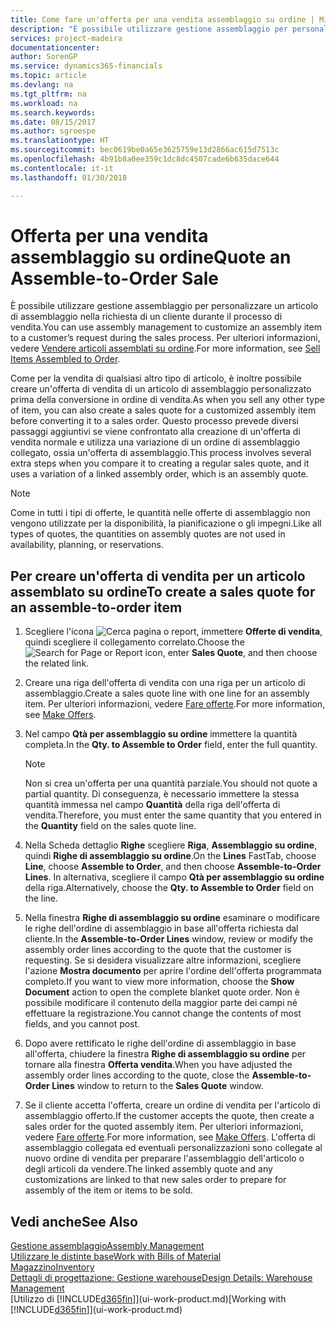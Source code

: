 ```yaml
---
title: Come fare un'offerta per una vendita assemblaggio su ordine | Microsoft Docs
description: "È possibile utilizzare gestione assemblaggio per personalizzare un articolo di assemblaggio nella richiesta di un cliente durante il processo di vendita."
services: project-madeira
documentationcenter: 
author: SorenGP
ms.service: dynamics365-financials
ms.topic: article
ms.devlang: na
ms.tgt_pltfrm: na
ms.workload: na
ms.search.keywords: 
ms.date: 08/15/2017
ms.author: sgroespe
ms.translationtype: HT
ms.sourcegitcommit: bec0619be0a65e3625759e13d2866ac615d7513c
ms.openlocfilehash: 4b91b8a0ee359c1dc8dc4507cade6b635dace644
ms.contentlocale: it-it
ms.lasthandoff: 01/30/2018

---
```

# <a name="quote-an-assemble-to-order-sale"></a><span data-ttu-id="322f9-103">Offerta per una vendita assemblaggio su ordine</span><span class="sxs-lookup"><span data-stu-id="322f9-103">Quote an Assemble-to-Order Sale</span></span>
<span data-ttu-id="322f9-104">È possibile utilizzare gestione assemblaggio per personalizzare un articolo di assemblaggio nella richiesta di un cliente durante il processo di vendita.</span><span class="sxs-lookup"><span data-stu-id="322f9-104">You can use assembly management to customize an assembly item to a customer’s request during the sales process.</span></span> <span data-ttu-id="322f9-105">Per ulteriori informazioni, vedere [Vendere articoli assemblati su ordine](assembly-how-to-sell-items-assembled-to-order.md).</span><span class="sxs-lookup"><span data-stu-id="322f9-105">For more information, see [Sell Items Assembled to Order](assembly-how-to-sell-items-assembled-to-order.md).</span></span>  

<span data-ttu-id="322f9-106">Come per la vendita di qualsiasi altro tipo di articolo, è inoltre possibile creare un'offerta di vendita di un articolo di assemblaggio personalizzato prima della conversione in ordine di vendita.</span><span class="sxs-lookup"><span data-stu-id="322f9-106">As when you sell any other type of item, you can also create a sales quote for a customized assembly item before converting it to a sales order.</span></span> <span data-ttu-id="322f9-107">Questo processo prevede diversi passaggi aggiuntivi se viene confrontato alla creazione di un'offerta di vendita normale e utilizza una variazione di un ordine di assemblaggio collegato, ossia un'offerta di assemblaggio.</span><span class="sxs-lookup"><span data-stu-id="322f9-107">This process involves several extra steps when you compare it to creating a regular sales quote, and it uses a variation of a linked assembly order, which is an assembly quote.</span></span>

> [!NOTE]  
>  <span data-ttu-id="322f9-108">Come in tutti i tipi di offerte, le quantità nelle offerte di assemblaggio non vengono utilizzate per la disponibilità, la pianificazione o gli impegni.</span><span class="sxs-lookup"><span data-stu-id="322f9-108">Like all types of quotes, the quantities on assembly quotes are not used in availability, planning, or reservations.</span></span>  

## <a name="to-create-a-sales-quote-for-an-assemble-to-order-item"></a><span data-ttu-id="322f9-109">Per creare un'offerta di vendita per un articolo assemblato su ordine</span><span class="sxs-lookup"><span data-stu-id="322f9-109">To create a sales quote for an assemble-to-order item</span></span>  
1.  <span data-ttu-id="322f9-110">Scegliere l'icona ![Cerca pagina o report](media/ui-search/search_small.png "icona Cerca pagina o report"), immettere **Offerte di vendita**, quindi scegliere il collegamento correlato.</span><span class="sxs-lookup"><span data-stu-id="322f9-110">Choose the ![Search for Page or Report](media/ui-search/search_small.png "Search for Page or Report icon") icon, enter **Sales Quote**, and then choose the related link.</span></span>  
2.  <span data-ttu-id="322f9-111">Creare una riga dell'offerta di vendita con una riga per un articolo di assemblaggio.</span><span class="sxs-lookup"><span data-stu-id="322f9-111">Create a sales quote line with one line for an assembly item.</span></span> <span data-ttu-id="322f9-112">Per ulteriori informazioni, vedere  [Fare offerte](sales-how-make-offers.md).</span><span class="sxs-lookup"><span data-stu-id="322f9-112">For more information, see [Make Offers](sales-how-make-offers.md).</span></span>  
3.  <span data-ttu-id="322f9-113">Nel campo **Qtà per assemblaggio su ordine** immettere la quantità completa.</span><span class="sxs-lookup"><span data-stu-id="322f9-113">In the **Qty. to Assemble to Order** field, enter the full quantity.</span></span>

    > [!NOTE]  
    >  <span data-ttu-id="322f9-114">Non si crea un'offerta per una quantità parziale.</span><span class="sxs-lookup"><span data-stu-id="322f9-114">You should not quote a partial quantity.</span></span> <span data-ttu-id="322f9-115">Di conseguenza, è necessario immettere la stessa quantità immessa nel campo **Quantità** della riga dell'offerta di vendita.</span><span class="sxs-lookup"><span data-stu-id="322f9-115">Therefore, you must enter the same quantity that you entered in the **Quantity** field on the sales quote line.</span></span>  

4.  <span data-ttu-id="322f9-116">Nella Scheda dettaglio **Righe** scegliere **Riga**, **Assemblaggio su ordine**, quindi **Righe di assemblaggio su ordine**.</span><span class="sxs-lookup"><span data-stu-id="322f9-116">On the **Lines** FastTab, choose **Line**, choose **Assemble to Order**, and then choose **Assemble-to-Order Lines**.</span></span> <span data-ttu-id="322f9-117">In alternativa, scegliere il campo **Qtà per assemblaggio su ordine** della riga.</span><span class="sxs-lookup"><span data-stu-id="322f9-117">Alternatively, choose the **Qty. to Assemble to Order** field on the line.</span></span>  
5.  <span data-ttu-id="322f9-118">Nella finestra **Righe di assemblaggio su ordine** esaminare o modificare le righe dell'ordine di assemblaggio in base all'offerta richiesta dal cliente.</span><span class="sxs-lookup"><span data-stu-id="322f9-118">In the **Assemble-to-Order Lines** window, review or modify the assembly order lines according to the quote that the customer is requesting.</span></span> <span data-ttu-id="322f9-119">Se si desidera visualizzare altre informazioni, scegliere l'azione **Mostra documento** per aprire l'ordine dell'offerta programmata completo.</span><span class="sxs-lookup"><span data-stu-id="322f9-119">If you want to view more information, choose the **Show Document** action to open the complete blanket quote order.</span></span> <span data-ttu-id="322f9-120">Non è possibile modificare il contenuto della maggior parte dei campi né effettuare la registrazione.</span><span class="sxs-lookup"><span data-stu-id="322f9-120">You cannot change the contents of most fields, and you cannot post.</span></span>  
6.  <span data-ttu-id="322f9-121">Dopo avere rettificato le righe dell'ordine di assemblaggio in base all'offerta, chiudere la finestra **Righe di assemblaggio su ordine** per tornare alla finestra **Offerta vendita**.</span><span class="sxs-lookup"><span data-stu-id="322f9-121">When you have adjusted the assembly order lines according to the quote, close the **Assemble-to-Order Lines** window to return to the **Sales Quote** window.</span></span>  
7.  <span data-ttu-id="322f9-122">Se il cliente accetta l'offerta, creare un ordine di vendita per l'articolo di assemblaggio offerto.</span><span class="sxs-lookup"><span data-stu-id="322f9-122">If the customer accepts the quote, then create a sales order for the quoted assembly item.</span></span> <span data-ttu-id="322f9-123">Per ulteriori informazioni, vedere  [Fare offerte](sales-how-make-offers.md).</span><span class="sxs-lookup"><span data-stu-id="322f9-123">For more information, see [Make Offers](sales-how-make-offers.md).</span></span> <span data-ttu-id="322f9-124">L'offerta di assemblaggio collegata ed eventuali personalizzazioni sono collegate al nuovo ordine di vendita per preparare l'assemblaggio dell'articolo o degli articoli da vendere.</span><span class="sxs-lookup"><span data-stu-id="322f9-124">The linked assembly quote and any customizations are linked to that new sales order to prepare for assembly of the item or items to be sold.</span></span>  

## <a name="see-also"></a><span data-ttu-id="322f9-125">Vedi anche</span><span class="sxs-lookup"><span data-stu-id="322f9-125">See Also</span></span>  
[<span data-ttu-id="322f9-126">Gestione assemblaggio</span><span class="sxs-lookup"><span data-stu-id="322f9-126">Assembly Management</span></span>](assembly-assemble-items.md)  
[<span data-ttu-id="322f9-127">Utilizzare le distinte base</span><span class="sxs-lookup"><span data-stu-id="322f9-127">Work with Bills of Material</span></span>](inventory-how-work-BOMs.md)  
[<span data-ttu-id="322f9-128">Magazzino</span><span class="sxs-lookup"><span data-stu-id="322f9-128">Inventory</span></span>](inventory-manage-inventory.md)  
[<span data-ttu-id="322f9-129">Dettagli di progettazione: Gestione warehouse</span><span class="sxs-lookup"><span data-stu-id="322f9-129">Design Details: Warehouse Management</span></span>](design-details-warehouse-management.md)  
<span data-ttu-id="322f9-130">[Utilizzo di [!INCLUDE[d365fin](includes/d365fin_md.md)]](ui-work-product.md)</span><span class="sxs-lookup"><span data-stu-id="322f9-130">[Working with [!INCLUDE[d365fin](includes/d365fin_md.md)]](ui-work-product.md)</span></span>

